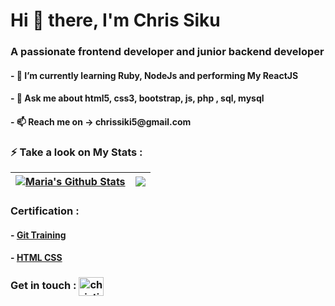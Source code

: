 <h1 align="left">Hi 👋 there, I'm Chris Siku</h1>
<h3 align="left">A passionate frontend developer and junior backend developer</h3>

<!-- <h4 align="left">- 🌱 I’m performing PHP and its frameworks, JS  its frameworks, HTML, CSS, Bootstrap and other CSS's framework and performing My ReactJS</h4> -->
<h4 align="left">- 🌱 I’m currently learning Ruby, NodeJs and performing My ReactJS</h4>
<h4 align="left">- 💬 Ask me about html5, css3, bootstrap, js, php , sql, mysql</h4>
<h4 align="left">- 📫 Reach me on -> chrissiki5@gmail.com</h4>

### ⚡ Take a look on My Stats :


| <a href="https://github-readme-stats.vercel.app/api?username=Chrissiku&show_icons=true&theme=react&include_all_commits=true&count_private=true&hide_border=true"><img align="center" src="https://github-readme-stats.vercel.app/api?username=Chrissiku&show_icons=true&theme=react&include_all_commits=true&count_private=true&hide_border=true" alt="Maria's Github Stats" /></a> | <a href="https://github-readme-stats.vercel.app/api/top-langs/?username=Chrissiku&layout=compact&langs_count=7&theme=react&hide_border=true"><img align="center" src="https://github-readme-stats.vercel.app/api/top-langs/?username=Chrissiku&layout=compact&langs_count=7&theme=react&hide_border=true" /></a> |
| ------------- | ------------- |


 ### Certification : 

   #### - [Git Training](https://certificates.simplicdn.net/share/3350882_1648504100.pdf) 
   #### - [HTML CSS](https://certificates.simplicdn.net/share/3353165_1648562143.pdf)

<!-- [![Top Langs](https://github-readme-stats.vercel.app/api/top-langs/?username=Chrissiku&layout=compact)](https://github.com/Chrissiku/github-readme-stats)

![My GitHub Stats](https://github-readme-stats.vercel.app/api?username=Chrissiku&show_icons=true&theme=default)
</h2> -->


<h3 align="left">Get in touch : <a href="https://twitter.com/christian_siku" target="blank"><img align="center" src="https://raw.githubusercontent.com/rahuldkjain/github-profile-readme-generator/master/src/images/icons/Social/twitter.svg" alt="christian_siku" height="30" width="40" /></a></h3>
